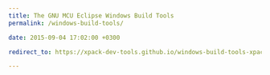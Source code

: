 ```yaml
---
title: The GNU MCU Eclipse Windows Build Tools
permalink: /windows-build-tools/

date: 2015-09-04 17:02:00 +0300

redirect_to: https://xpack-dev-tools.github.io/windows-build-tools-xpack/

---
```

